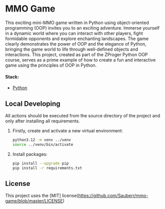 # MMO Game

This exciting mini-MMO game written in Python using object-oriented programming (OOP) invites you to an exciting adventure. Immerse yourself in a dynamic world where you can interact with other players, fight formidable opponents and explore enchanting landscapes.  The game clearly demonstrates the power of OOP and the elegance of Python, bringing the game world to life through well-defined objects and interactions. This project, created as part of the ZProger Python OOP course, serves as a prime example of how to create a fun and interactive game using the principles of OOP in Python.


#### Stack:

- [Python](https://www.python.org/downloads/)

## Local Developing

All actions should be executed from the source directory of the project and only after installing all requirements.

1. Firstly, create and activate a new virtual environment:
   ```bash
   python3.12 -m venv ../venv
   source ../venv/bin/activate
   ```
   
2. Install packages:
   ```bash
   pip install --upgrade pip
   pip install -r requirements.txt
   ```

## License

This project uses the [MIT] license(https://github.com/Sauberr/mmo-game/blob/master/LICENSE)
